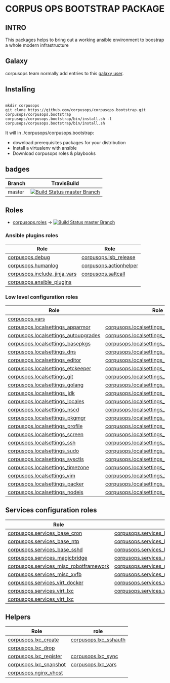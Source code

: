 # CORPUS OPS BOOTSTRAP PACKAGE

## INTRO
This packages helps to bring out a working ansible environment to boostrap
a whole modern infrastructure


## Galaxy
corpusops team normally add entries to this [galaxy user](https://galaxy.ansible.com/corpusops/).

## Installing

```

mkdir corpusops
git clone https://github.com/corpusops/corpusops.bootstrap.git corpusops/corpusops.bootstrap
corpusops/corpusops.bootstrap/bin/install.sh -l
corpusops/corpusops.bootstrap/bin/install.sh

```

It will in ./corpusops/corpusops.bootstrap:

* download prerequisites packages for your distribution
* Install a virtualenv with ansible
* Download corpusops roles & playbooks

## badges

|  Branch                                                             | TravisBuild                                                                                                                                                          |
| ------------------------------------------------------------------- | -------------------------------------------------------------------------------------------------------------------------------------------------------------------- |
| master                                                              | [![Build Status master  Branch](https://travis-ci.org/corpusops/corpusops.bootstrap.svg?branch=master)](https://travis-ci.org/corpusops/corpusops.bootstrap)         |

## Roles
- [corpusops.roles](https://github.com/corpusops/roles)  -> [![Build Status master  Branch](https://travis-ci.org/corpusops/roles.svg?branch=master)](https://travis-ci.org/corpusops/roles)

### Ansible plugins roles

|  Role                                       | Role                                                                                                          |
| ------------------------------------------- | ------------------------------------------------------------------------------------------------------------- |
| [corpusops.debug](https://github.com/corpusops/roles/tree/master/debug)                               | [corpusops.lsb_release ](https://github.com/corpusops/roles/tree/master/lsb_release)    |
| [corpusops.humanlog](https://github.com/corpusops/roles/tree/master/humanlog)                         | [corpusops.actionhelper](https://github.com/corpusops/roles/tree/master/actionhelper)   |
| [corpusops.include_jinja_vars](https://github.com/corpusops/roles/tree/master/include_jinja_vars)     | [corpusops.saltcall    ](https://github.com/corpusops/roles/tree/master/saltcall)       |
| [corpusops.ansible_plugins](https://github.com/corpusops/roles/tree/master/ansible_plugins)           |

### Low level configuration roles
|  Role                                       |  Role                                       |
| ------------------------------------------- | ------------------------------------------- |
| [corpusops.vars](https://github.com/corpusops/roles/tree/master/vars)                                                        |                                                                                                            |
| [corpusops.localsettings_apparmor](https://github.com/corpusops/roles/tree/master/localsettings_apparmor)                    | [corpusops.localsettings_apparmor_vars](https://github.com/corpusops/roles/tree/master/localsettings_apparmor_vars)          |
| [corpusops.localsettings_autoupgrades](https://github.com/corpusops/roles/tree/master/localsettings_autoupgrades)            | [corpusops.localsettings_autoupgrades_vars](https://github.com/corpusops/roles/tree/master/localsettings_autoupgrades_vars)  |
| [corpusops.localsettings_basepkgs](https://github.com/corpusops/roles/tree/master/localsettings_basepkgs)                    | [corpusops.localsettings_basepkgs_vars](https://github.com/corpusops/roles/tree/master/localsettings_basepkgs_vars)          |
| [corpusops.localsettings_dns](https://github.com/corpusops/roles/tree/master/localsettings_dns)                              | [corpusops.localsettings_dns_vars](https://github.com/corpusops/roles/tree/master/localsettings_dns_vars)                    |
| [corpusops.localsettings_editor](https://github.com/corpusops/roles/tree/master/localsettings_editor)                        | [corpusops.localsettings_editor_vars](https://github.com/corpusops/roles/tree/master/localsettings_editor_vars)              |
| [corpusops.localsettings_etckeeper](https://github.com/corpusops/roles/tree/master/localsettings_etckeeper)                  | [corpusops.localsettings_etckeeper_vars](https://github.com/corpusops/roles/tree/master/localsettings_etckeeper_vars)        |
| [corpusops.localsettings_git](https://github.com/corpusops/roles/tree/master/localsettings_git)                              | [corpusops.localsettings_git_vars](https://github.com/corpusops/roles/tree/master/localsettings_git_vars)                    |
| [corpusops.localsettings_golang](https://github.com/corpusops/roles/tree/master/localsettings_golang)                        | [corpusops.localsettings_golang_vars](https://github.com/corpusops/roles/tree/master/localsettings_golang_vars)              |
| [corpusops.localsettings_jdk](https://github.com/corpusops/roles/tree/master/localsettings_jdk)                              | [corpusops.localsettings_jdk_vars](https://github.com/corpusops/roles/tree/master/localsettings_jdk_vars)                    |
| [corpusops.localsettings_locales](https://github.com/corpusops/roles/tree/master/localsettings_locales)                      | [corpusops.localsettings_locales_vars](https://github.com/corpusops/roles/tree/master/localsettings_locales_vars)            |
| [corpusops.localsettings_nscd](https://github.com/corpusops/roles/tree/master/localsettings_nscd)                            | [corpusops.localsettings_nscd_vars](https://github.com/corpusops/roles/tree/master/localsettings_nscd_vars)                  |
| [corpusops.localsettings_pkgmgr      ](https://github.com/corpusops/roles/tree/master/localsettings_pkgmgr)                  | [corpusops.localsettings_pkgmgr_vars ](https://github.com/corpusops/roles/tree/master/localsettings_pkgmgr_vars)             |
| [corpusops.localsettings_profile     ](https://github.com/corpusops/roles/tree/master/localsettings_profile)                 | [corpusops.localsettings_profile_vars](https://github.com/corpusops/roles/tree/master/localsettings_profile_vars)            |
| [corpusops.localsettings_screen      ](https://github.com/corpusops/roles/tree/master/localsettings_screen)                  | [corpusops.localsettings_screen_vars ](https://github.com/corpusops/roles/tree/master/localsettings_screen_vars)             |
| [corpusops.localsettings_ssh         ](https://github.com/corpusops/roles/tree/master/localsettings_ssh)                     | [corpusops.localsettings_ssh_vars    ](https://github.com/corpusops/roles/tree/master/localsettings_ssh_vars)                |
| [corpusops.localsettings_sudo        ](https://github.com/corpusops/roles/tree/master/localsettings_sudo)                    | [corpusops.localsettings_sudo_vars   ](https://github.com/corpusops/roles/tree/master/localsettings_sudo_vars)               |
| [corpusops.localsettings_sysctls     ](https://github.com/corpusops/roles/tree/master/localsettings_sysctls)                 | [corpusops.localsettings_sysctls_vars](https://github.com/corpusops/roles/tree/master/localsettings_sysctls_vars)            |
| [corpusops.localsettings_timezone    ](https://github.com/corpusops/roles/tree/master/localsettings_timezone)                | [corpusops.localsettings_timezone_vars](https://github.com/corpusops/roles/tree/master/localsettings_timezone_vars)          |
| [corpusops.localsettings_vim         ](https://github.com/corpusops/roles/tree/master/localsettings_vim)                     | [corpusops.localsettings_vim_vars    ](https://github.com/corpusops/roles/tree/master/localsettings_vim_vars)                |
| [corpusops.localsettings_packer         ](https://github.com/corpusops/roles/tree/master/localsettings_packer)                     | [corpusops.localsettings_packer_vars    ](https://github.com/corpusops/roles/tree/master/localsettings_packer_vars)                |
| [corpusops.localsettings_nodejs         ](https://github.com/corpusops/roles/tree/master/localsettings_nodejs)                     | [corpusops.localsettings_nodejs_vars    ](https://github.com/corpusops/roles/tree/master/localsettings_nodejs_vars)                |

## Services configuration roles
|  Role                                       |  Role                                       |
| ------------------------------------------- | ------------------------------------------- |
| [corpusops.services_base_cron](https://github.com/corpusops/roles/tree/master/services_base_cron)                     | [corpusops.services_base_cron_vars](https://github.com/corpusops/roles/tree/master/services_base_cron_vars)                     |
| [corpusops.services_base_ntp](https://github.com/corpusops/roles/tree/master/services_base_ntp)                       | [corpusops.services_base_ntp_vars](https://github.com/corpusops/roles/tree/master/services_base_ntp_vars)                       |
| [corpusops.services_base_sshd](https://github.com/corpusops/roles/tree/master/services_base_sshd)                     | [corpusops.services_base_sshd_vars](https://github.com/corpusops/roles/tree/master/services_base_sshd_vars)                     |
| [corpusops.services_magicbridge](https://github.com/corpusops/roles/tree/master/services_magicbridge)                 | [corpusops.services_magicbridge_vars](https://github.com/corpusops/roles/tree/master/services_magicbridge_vars)                 |
| [corpusops.services_misc_robotframework](https://github.com/corpusops/roles/tree/master/services_misc_robotframework) | [corpusops.services_misc_robotframework_vars](https://github.com/corpusops/roles/tree/master/services_misc_robotframework_vars) |
| [corpusops.services_misc_xvfb](https://github.com/corpusops/roles/tree/master/services_misc_xvfb)                     | [corpusops.services_misc_xvfb_vars](https://github.com/corpusops/roles/tree/master/services_misc_xvfb_vars)                     |
| [corpusops.services_virt_docker](https://github.com/corpusops/roles/tree/master/services_virt_docker)                 | [corpusops.services_virt_docker_vars](https://github.com/corpusops/roles/tree/master/services_virt_docker_vars)                 |
| [corpusops.services_virt_lxc](https://github.com/corpusops/roles/tree/master/services_virt_lxc)                       | [corpusops.services_virt_lxc_vars](https://github.com/corpusops/roles/tree/master/services_virt_lxc_vars)                       |
| [corpusops.services_virt_lxc](https://github.com/corpusops/roles/tree/master/services_http_nginx)                       |  |


## Helpers
|  Role                                                                   | role         |
| ----------------------------------------------------------------------- | ------------ |
| [corpusops.lxc_create      ](https://github.com/corpusops/roles/tree/master/lxc_create)   | [corpusops.lxc_sshauth     ](https://github.com/corpusops/roles/tree/master/lxc_sshauth) |
| [corpusops.lxc_drop        ](https://github.com/corpusops/roles/tree/master/lxc_drop)     |                                                                        |
| [corpusops.lxc_register    ](https://github.com/corpusops/roles/tree/master/lxc_register) | [corpusops.lxc_sync        ](https://github.com/corpusops/roles/tree/master/lxc_sync)    |
| [corpusops.lxc_snapshot    ](https://github.com/corpusops/roles/tree/master/lxc_snapshot) | [corpusops.lxc_vars        ](https://github.com/corpusops/roles/tree/master/lxc_vars)    |
| [corpusops.nginx_vhost    ](https://github.com/corpusops/roles/tree/master/nginx_vhost) |  |

